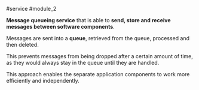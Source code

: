 #service #module_2

**Message queueing service** that is able to **send, store and receive messages between software components**.

Messages are sent into a **queue**, retrieved from the queue, processed and then deleted.

This prevents messages from being dropped after a certain amount of time, as they would always stay in the queue until they are handled.

This approach enables the separate application components to work more efficiently and independently.